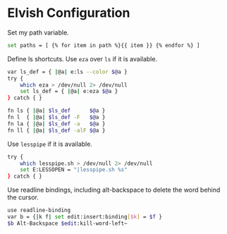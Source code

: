 # Elvish Configuration

Set my path variable.
```sh
set paths = [ {% for item in path %}{{ item }} {% endfor %} ]
```

Define ls shortcuts. Use `eza` over `ls` if it is available.
```sh
var ls_def = { |@a| e:ls --color $@a }
try {
	which eza > /dev/null 2> /dev/null
	set ls_def = { |@a| e:eza $@a }
} catch { }

fn ls { |@a| $ls_def      $@a }
fn l  { |@a| $ls_def -F   $@a }
fn la { |@a| $ls_def -a   $@a }
fn ll { |@a| $ls_def -alF $@a }
```

Use `lesspipe` if it is available.
```sh
try {
	which lesspipe.sh > /dev/null 2> /dev/null
	set E:LESSOPEN = "|lesspipe.sh %s"
} catch { }
```

Use readline bindings, including alt-backspace to delete the word behind the cursor.
```sh
use readline-binding
var b = {|k f| set edit:insert:binding[$k] = $f }
$b Alt-Backspace $edit:kill-word-left~
```
